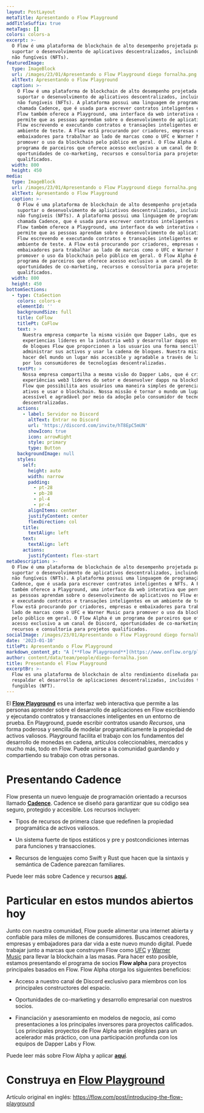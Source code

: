 ```yaml
---
layout: PostLayout
metaTitle: Apresentando o Flow Playground
addTitleSuffix: true
metaTags: []
colors: colors-a
excerpt: >-
  O Flow é uma plataforma de blockchain de alto desempenho projetada para
  suportar o desenvolvimento de aplicativos descentralizados, incluindo tokens
  não fungíveis (NFTs). 
featuredImage:
  type: ImageBlock
  url: /images/23/01/Apresentando o Flow Playground diego fornalha.png
  altText: Apresentando o Flow Playground
  caption: >-
    O Flow é uma plataforma de blockchain de alto desempenho projetada para
    suportar o desenvolvimento de aplicativos descentralizados, incluindo tokens
    não fungíveis (NFTs). A plataforma possui uma linguagem de programação
    chamada Cadence, que é usada para escrever contratos inteligentes e NFTs. A
    Flow também oferece a Playground, uma interface da web interativa que
    permite que as pessoas aprendam sobre o desenvolvimento de aplicativos no
    Flow escrevendo e executando contratos e transações inteligentes em um
    ambiente de teste. A Flow está procurando por criadores, empresas e
    embaixadores para trabalhar ao lado de marcas como o UFC e Warner Music para
    promover o uso da blockchain pelo público em geral. O Flow Alpha é um
    programa de parceiros que oferece acesso exclusivo a um canal de Discord,
    oportunidades de co-marketing, recursos e consultoria para projetos
    qualificados.
  width: 800
  height: 450
media:
  type: ImageBlock
  url: /images/23/01/Apresentando o Flow Playground diego fornalha.png
  altText: Apresentando o Flow Playground
  caption: >-
    O Flow é uma plataforma de blockchain de alto desempenho projetada para
    suportar o desenvolvimento de aplicativos descentralizados, incluindo tokens
    não fungíveis (NFTs). A plataforma possui uma linguagem de programação
    chamada Cadence, que é usada para escrever contratos inteligentes e NFTs. A
    Flow também oferece a Playground, uma interface da web interativa que
    permite que as pessoas aprendam sobre o desenvolvimento de aplicativos no
    Flow escrevendo e executando contratos e transações inteligentes em um
    ambiente de teste. A Flow está procurando por criadores, empresas e
    embaixadores para trabalhar ao lado de marcas como o UFC e Warner Music para
    promover o uso da blockchain pelo público em geral. O Flow Alpha é um
    programa de parceiros que oferece acesso exclusivo a um canal de Discord,
    oportunidades de co-marketing, recursos e consultoria para projetos
    qualificados.
  width: 800
  height: 450
bottomSections:
  - type: CtaSection
    colors: colors-e
    elementId: ''
    backgroundSize: full
    title: CoFlow
    titlePt: CoFlow
    text: >
      Nuestra empresa comparte la misma visión que Dapper Labs, que es crear
      experiencias líderes en la industria web3 y desarrollar dapps en la cadena
      de bloques Flow que proporcionen a los usuarios una forma sencilla de
      administrar sus activos y usar la cadena de bloques. Nuestra misión es
      hacer del mundo un lugar más accesible y agradable a través de la adopción
      por los consumidores de tecnologías descentralizadas.
    textPt: >
      Nossa empresa compartilha a mesma visão do Dapper Labs, que é criar
      experiências web3 líderes do setor e desenvolver dapps na blockchain da
      Flow que possibilita aos usuários uma maneira simples de gerenciar seus
      ativos e usar o blockchain. Nossa missão é tornar o mundo um lugar mais
      acessível e agradável por meio da adoção pelo consumidor de tecnologias
      descentralizadas.
    actions:
      - label: Servidor no Discord
        altText: Entrar no Discord
        url: 'https://discord.com/invite/hT8EpC5mUN'
        showIcon: true
        icon: arrowRight
        style: primary
        type: Button
    backgroundImage: null
    styles:
      self:
        height: auto
        width: narrow
        padding:
          - pt-28
          - pb-28
          - pl-4
          - pr-4
        alignItems: center
        justifyContent: center
        flexDirection: col
      title:
        textAlign: left
      text:
        textAlign: left
      actions:
        justifyContent: flex-start
metaDescription: >-
  O Flow é uma plataforma de blockchain de alto desempenho projetada para
  suportar o desenvolvimento de aplicativos descentralizados, incluindo tokens
  não fungíveis (NFTs). A plataforma possui uma linguagem de programação chamada
  Cadence, que é usada para escrever contratos inteligentes e NFTs. A Flow
  também oferece a Playground, uma interface da web interativa que permite que
  as pessoas aprendam sobre o desenvolvimento de aplicativos no Flow escrevendo
  e executando contratos e transações inteligentes em um ambiente de teste. A
  Flow está procurando por criadores, empresas e embaixadores para trabalhar ao
  lado de marcas como o UFC e Warner Music para promover o uso da blockchain
  pelo público em geral. O Flow Alpha é um programa de parceiros que oferece
  acesso exclusivo a um canal de Discord, oportunidades de co-marketing,
  recursos e consultoria para projetos qualificados.
socialImage: /images/23/01/Apresentando o Flow Playground diego fornalha.png
date: '2023-01-10'
titlePt: Apresentando o Flow Playground
markdown_content_pt: "A [**Flow Playground**](https://www.onflow.org/play) é uma interface da web interativa que permite que as pessoas aprendam sobre o desenvolvimento de aplicativos no Flow escrevendo e executando contratos e transações inteligentes em um ambiente de teste. No Playground, você pode escrever contratos usando\_*Recursos*, uma maneira poderosa e fácil de modelar programaticamente a propriedade de ativos valiosos.O Playground facilita o trabalho com os fundamentos do desenvolvimento de moedas na cadeia, itens colecionáveis, mercados e muito mais, tudo no Flow. Você pode participar da comunidade salvando e compartilhando seu trabalho com outras pessoas.\n\n# **Apresentando Cadence**\n\nFlow apresenta uma nova linguagem de programação orientada a recursos chamada\_[**Cadence**](https://docs.onflow.org/docs/introduction). O Cadence foi projetado para garantir que seu código seja seguro, protegido e acessível. Os recursos incluem:\n\n*   Tipos de recursos de primeira classe que redefinem a propriedade programática de ativos valiosos.\n*   Um forte sistema de tipo estático e pré e pós-condições internas para funções e transações.\n*   Recursos de idiomas como Swift e Rust que fazem a sintaxe e a semântica da Cadence parecerem familiares.\n\nVocê pode ler mais sobre Cadence e recursos\_[**aqui**](https://docs.onflow.org/docs/introduction)**.**\n\n# **Particular nesses mundos abertos hoje**\n\nJuntamente com a nossa comunidade, a Flow pode alimentar uma Internet aberta e confiável para bilhões de consumidores. Estamos procurando criadores, empresas e embaixadores para dar vida a este novo mundo digital. Você pode trabalhar ao lado de marcas que constroem o Flow como o\_[UFC](https://medium.com/dapperlabs/enter-the-octagon-ufc-on-flow-brings-mma-to-crypto-480618408510)\_e\_[Warner Music](https://www.forbes.com/sites/michaeldelcastillo/2019/09/12/exclusive-from-cryptokitties-to-cardi-b-warner-music-joins-11-million-investment-in-ethereum-replacement/#6eb810d2b21f)\_para trazer blockchain para as massas.\_Para tornar isso possível, estamos introduzindo a\_**Flow alfa**, um programa de parceiros para os principais projetos baseados no Flow. O Flow Alpha concede os seguintes benefícios:\n\n*   Acesso ao nosso canal de discórdia somente para membros com os principais construtores do espaço.\n*   Oportunidades de co-marketing e desenvolvimento de negócios com nossos parceiros.\n*   Captação de recursos e consultoria em modelos de negócios, bem como introduções aos principais investidores para projetos qualificados. Os principais projetos do Flow Alpha serão elegíveis para um acelerador mais prático, com profundo envolvimento com as equipes da Dapper Labs e Flow.\n\nVocê pode ler mais sobre o Flow Alpha e aplicar\_[**aqui**](http://www.onflow.org/flow-alpha).\n\n# Construir em\_[**Flow Playground**](https://www.onflow.org/play)\n\nArtigo original em inglês: https://flow.com/post/introducing-the-flow-playground\n"
author: content/data/team/people/diego-fornalha.json
title: Presentando el Flow Playground
excerptBr: >-
  Flow es una plataforma de blockchain de alto rendimiento diseñada para
  respaldar el desarrollo de aplicaciones descentralizadas, incluidos tokens no
  fungibles (NFT).
---
```




El [**Flow Playground**](https://www.onflow.org/play) es una interfaz web interactiva que permite a las personas aprender sobre el desarrollo de aplicaciones en Flow escribiendo y ejecutando contratos y transacciones inteligentes en un entorno de prueba. En Playground, puede escribir contratos usando *Recursos*, una forma poderosa y sencilla de modelar programáticamente la propiedad de activos valiosos. Playground facilita el trabajo con los fundamentos del desarrollo de monedas en cadena, artículos coleccionables, mercados y mucho más, todo en Flow. Puede unirse a la comunidad guardando y compartiendo su trabajo con otras personas.

# Presentando Cadence

Flow presenta un nuevo lenguaje de programación orientado a recursos llamado [**Cadence**](https://docs.onflow.org/docs/introduction). Cadence se diseñó para garantizar que su código sea seguro, protegido y accesible. Los recursos incluyen:

*   Tipos de recursos de primera clase que redefinen la propiedad programática de activos valiosos.

*   Un sistema fuerte de tipos estáticos y pre y postcondiciones internas para funciones y transacciones.

*   Recursos de lenguajes como Swift y Rust que hacen que la sintaxis y semántica de Cadence parezcan familiares.

Puede leer más sobre Cadence y recursos [**aquí**](https://docs.onflow.org/docs/introduction)**.**

# Particular en estos mundos abiertos hoy

Junto con nuestra comunidad, Flow puede alimentar una internet abierta y confiable para miles de millones de consumidores. Buscamos creadores, empresas y embajadores para dar vida a este nuevo mundo digital. Puede trabajar junto a marcas que construyen Flow como [UFC](https://medium.com/dapperlabs/enter-the-octagon-ufc-on-flow-brings-mma-to-crypto-480618408510) y [Warner Music](https://www.forbes.com/sites/michaeldelcastillo/2019/09/12/exclusive-from-cryptokitties-to-cardi-b-warner-music-joins-11-million-investment-in-ethereum-replacement/#6eb810d2b21f) para llevar la blockchain a las masas. Para hacer esto posible, estamos presentando el programa de socios **Flow alpha** para proyectos principales basados en Flow. Flow Alpha otorga los siguientes beneficios:

*   Acceso a nuestro canal de Discord exclusivo para miembros con los principales constructores del espacio.

*   Oportunidades de co-marketing y desarrollo empresarial con nuestros socios.

*   Financiación y asesoramiento en modelos de negocio, así como presentaciones a los principales inversores para proyectos calificados. Los principales proyectos de Flow Alpha serán elegibles para un acelerador más práctico, con una participación profunda con los equipos de Dapper Labs y Flow.

Puede leer más sobre Flow Alpha y aplicar [**aquí**](http://www.onflow.org/flow-alpha).

# Construya en [**Flow Playground**](https://www.onflow.org/play)

Artículo original en inglés: <https://flow.com/post/introducing-the-flow-playground>
